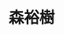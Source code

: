 ---
title: "森裕樹"
draft: false

# Job rank 職階
rank: "助教" # 教授 | 准教授 | 助教 | ...

# Laboratory group
la_group: "反応化学" # 分子化学 | 物質化学 | 反応化学

# Laboratory
laboratory:
  id: funcchem
  name: 機能有機化学研究室


# page title background image
bg_image: "images/banner/bg1.jpg"

# meta description ~100 letters in Japanese
description : "電子欠損型複素多環芳香族化合物を主骨格とする半導体高分子の開発"

# teacher portrait
image: "images/faculty/mori.jpg"

# interest
interest: ["有機材料化学", "高分子化学", "有機薄膜太陽電池"]

# achievements
achievements:
- icon: ti-id-badge
  link: https://researcherid.com/rid/F-4872-2015
  name: ResearcherID F-4872-2015
- icon: ti-id-badge
  link: https://orcid.org/0000-0002-9914-3022
  name: ORCID 0000-0002-9914-3022


# contact info
contact:
- icon: ti-email
  link: mailto:h-mor@okayama-u.ac.jp
  name: h-mor@okayama-u.ac.jp
- icon: ti-mobile
  link: tel:086-251-7831
  name: 086-251-7831


- name : "機能有機化学研究室"
  icon : "ti-world" # icon pack : https://themify.me/themify-icons
  link : "http://chem.okayama-u.ac.jp/~funcchem/top/"

- name : "700-8530 岡山県岡山市津島中3－1－1 基礎研512室"
  icon : "ti-location-pin" # icon pack : https://themify.me/themify-icons
  link : "#"

# type
type: "faculty"
---